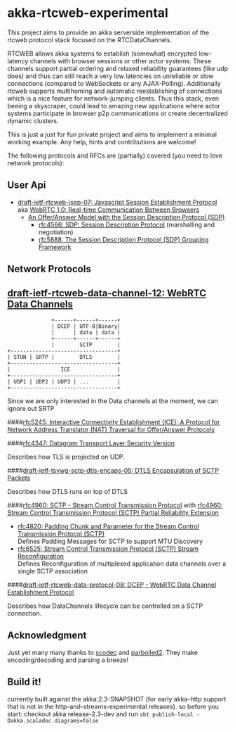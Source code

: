 # akka-rtcweb-experimental

This project aims to provide an akka serverside implementation of the rtcweb protocol stack focused on the RTCDataChannels.

RTCWEB allows akka systems to establish (somewhat) encrypted low-latency channels with browser sessions or other actor systems. These channels support
partial ordering and relaxed reliability guarantees (like udp does) and thus can still reach a very low latencies on unreliable or slow connections
 (compared to WebSockets or any AJAX-Polling). Additionally rtcweb supports multihoming and automatic reestablishing of connections which is a nice feature for network-jumping clients.
  Thus this stack, even beeing a skyscraper, could lead to amazing new applications where actor systems participate in browser p2p communications or create decentralized dynamic clusters.

This is just a just for fun private project and aims to implement a minimal working example. Any help, hints and contributions are welcome!

The following protocols and RFCs are (partially) covered (you need to love network protocols):

## User Api

* [draft-ietf-rtcweb-jsep-07: Javascript Session Establishment Protocol](http://tools.ietf.org/html/draft-ietf-rtcweb-jsep-07) aka [WebRTC 1.0: Real-time Communication Between Browsers](http://www.w3.org/TR/webrtc/)
    * [An Offer/Answer Model with the Session Description Protocol (SDP)](https://tools.ietf.org/html/rfc3264)
        * [rfc4566: SDP: Session Description Protocol](https://tools.ietf.org/html/rfc4566) (marshalling and negotiation)
        * [rfc5888: The Session Description Protocol (SDP) Grouping Framework](https://tools.ietf.org/html/rfc5888)

## Network Protocols


## [draft-ietf-rtcweb-data-channel-12: WebRTC Data Channels](https://tools.ietf.org/html/draft-ietf-rtcweb-data-channel-12)


                  +------+------+------+
                  | DCEP | UTF-8|Binary|
                  |      | data | data |
                  +------+------+------+
                  |        SCTP        |
    +----------------------------------+
    | STUN | SRTP |        DTLS        |
    +----------------------------------+
    |                ICE               |
    +----------------------------------+
    | UDP1 | UDP2 | UDP3 | ...         |
    +----------------------------------+

Since we are only interested in the Data channels at the moment, we can ignore out SRTP

####[rfc5245: Interactive Connectivity Establishment (ICE): A Protocol for Network Address Translator (NAT) Traversal for Offer/Answer Protocols](https://tools.ietf.org/html/rfc5245#section-4.3)


####[rfc4347: Datagram Transport Layer Security Version](https://tools.ietf.org/html/rfc4347)

Describes how TLS is projected on UDP.

####[draft-ietf-tsvwg-sctp-dtls-encaps-05: DTLS Encapsulation of SCTP Packets](https://tools.ietf.org/html/draft-ietf-tsvwg-sctp-dtls-encaps-05)


Describes how DTLS runs on top of DTLS

####[rfc4960: SCTP - Stream Control Transmission Protocol](https://tools.ietf.org/html/rfc4960) with [rfc4960: Stream Control Transmission Protocol (SCTP) Partial Reliability Extension](https://tools.ietf.org/html/rfc3758)

- [rfc4820: Padding Chunk and Parameter for the Stream Control Transmission Protocol (SCTP)](https://tools.ietf.org/html/rfc4820)<br>Defines Padding Messages for SCTP to support MTU Discovery
- [rfc6525: Stream Control Transmission Protocol (SCTP) Stream Reconfiguration](https://tools.ietf.org/html/rfc6525) <br> Defines Reconfiguration of multiplexed application data channels over a single SCTP association



####[draft-ietf-rtcweb-data-protocol-08: DCEP - WebRTC Data Channel Establishment Protocol](https://tools.ietf.org/html/draft-ietf-rtcweb-data-protocol-08)

Describes how DataChannels lifecycle can be controlled on a SCTP connection.



## Acknowledgment

Just yet many many thanks to [scodec](https://github.com/scodec/scodec) and [parboiled2](https://github.com/sirthias/parboiled2). They make encoding/decoding and parsing a breeze!

## Build it!

currently built against the akka:2.3-SNAPSHOT (for early akka-http support that is not in the http-and-streams-experimental releases).
so before you start: checkout akka release-2.3-dev and run `sbt publish-local -Dakka.scaladoc.diagrams=false`